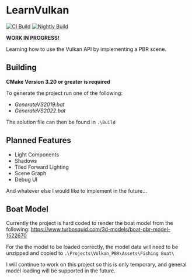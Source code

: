 # LearnVulkan

[![CI Build](https://github.com/lcdavison/LearnVulkan/actions/workflows/CI-Build.yml/badge.svg?branch=main)](https://github.com/lcdavison/LearnVulkan/actions/workflows/CI-Build.yml)
[![Nightly Build](https://github.com/lcdavison/LearnVulkan/actions/workflows/Nightly-Build.yaml/badge.svg?branch=main)](https://github.com/lcdavison/LearnVulkan/actions/workflows/Nightly-Build.yaml)

**WORK IN PROGRESS!**

Learning how to use the Vulkan API by implementing a PBR scene.

## Building

**CMake Version 3.20 or greater is required**

To generate the project run one of the following:
* *GenerateVS2019.bat*
* *GenerateVS2022.bat*

The solution file can then be found in `.\Build`

## Planned Features
- Light Components
- Shadows
- Tiled Forward Lighting
- Scene Graph
- Debug UI

And whatever else I would like to implement in the future...

## Boat Model

Currently the project is hard coded to render the boat model from the following:
https://www.turbosquid.com/3d-models/boat-pbr-model-1522670

For the the model to be loaded correctly, the model data will need to be unzipped and copied to `.\Projects\Vulkan_PBR\Assets\Fishing Boat\`

I will continue to work on this project so this is only temporary, and general model loading will be supported in the future.